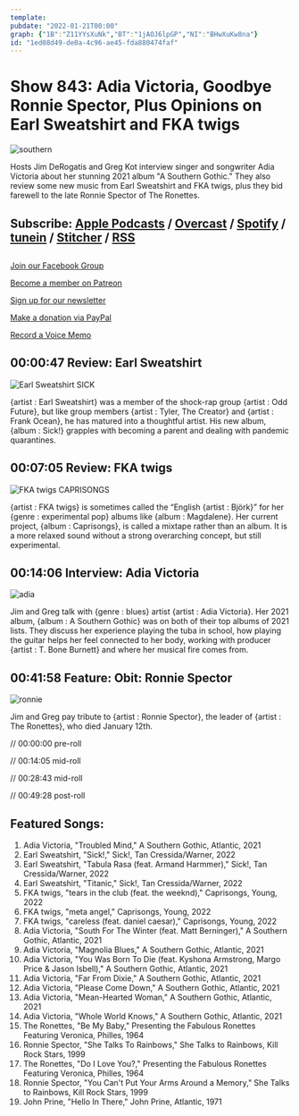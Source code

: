 ```yaml
---
template: 
pubdate: "2022-01-21T00:00"
graph: {"1B":"Z11YYsXuNk","BT":"1jAOJ6lpGP","NI":"BHwXuKw8na"}
id: "1ed08d49-de0a-4c96-ae45-fda880474faf"
---
```






# Show 843: Adia Victoria, Goodbye Ronnie Spector, Plus Opinions on Earl Sweatshirt and FKA twigs

![southern](https://static.soundopinions.org/images/2022/a2495462737_5.jpeg)

Hosts Jim DeRogatis and Greg Kot interview singer and songwriter Adia Victoria about her stunning 2021 album "A Southern Gothic." They also review some new music from Earl Sweatshirt and FKA twigs, plus they bid farewell to the late Ronnie Spector of The Ronettes. 



## Subscribe: [Apple Podcasts](https://itunes.apple.com/us/podcast/sound-opinions/id94793843) / [Overcast](https://overcast.fm/itunes94793843/sound-opinions) / [Spotify](https://open.spotify.com/show/1kNR8YL7TBrQuRxDdS4wtU) / [tunein](https://tunein.com/podcasts/Music-Podcasts/Sound-Opinions-p60273/) / [Stitcher](http://www.stitcher.com/podcast/sound-opinions) / [RSS](https://feeds.simplecast.com/Nn6fjnB0)



## 

[Join our Facebook Group](https://bit.ly/3sivr9T)

[Become a member on Patreon](https://bit.ly/3slWZvc)

[Sign up for our newsletter](https://bit.ly/3eEvRnG)

[Make a donation via PayPal](https://bit.ly/3dmt9lU)

[Record a Voice Memo](https://bit.ly/2RyD5Ah)



## 00:00:47 Review: Earl Sweatshirt

![Earl Sweatshirt SICK](https://static.soundopinions.org/assets/843/1B12.jpg)

{artist : Earl Sweatshirt} was a member of the shock-rap group {artist : Odd Future}, but like group members {artist : Tyler, The Creator} and {artist : Frank Ocean}, he has matured into a thoughtful artist. His new album, {album : Sick!} grapples with becoming a parent and dealing with pandemic quarantines.



## 00:07:05 Review: FKA twigs

![FKA twigs CAPRISONGS](https://static.soundopinions.org/assets/843/BT1.jpg)

{artist : FKA twigs} is sometimes called the “English {artist : Björk}” for her {genre : experimental pop} albums like {album : Magdalene}. Her current project, {album : Caprisongs}, is called a mixtape rather than an album. It is a more relaxed sound without a strong overarching concept, but still experimental.



## 00:14:06 Interview: Adia Victoria

![adia](https://static.soundopinions.org/images/2022/adia-victoria-july-2021.jpeg)

Jim and Greg talk with {genre : blues} artist {artist : Adia Victoria}. Her 2021 album, {album : A Southern Gothic} was on both of their top albums of 2021 lists. They discuss her experience playing the tuba in school, how playing the guitar helps her feel connected to her body, working with producer {artist : T. Bone Burnett} and where her musical fire comes from.



## 00:41:58 Feature: Obit: Ronnie Spector

![ronnie](https://static.soundopinions.org/images/2022/d592b8f2.jpeg)

Jim and Greg pay tribute to {artist : Ronnie Spector}, the leader of {artist : The Ronettes}, who died January 12th.

// 00:00:00 pre-roll

// 00:14:05 mid-roll

// 00:28:43 mid-roll

// 00:49:28 post-roll



## Featured Songs:

1. Adia Victoria, "Troubled Mind," A Southern Gothic, Atlantic, 2021
2. Earl Sweatshirt, "Sick!," Sick!, Tan Cressida/Warner, 2022
3. Earl Sweatshirt, "Tabula Rasa (feat. Armand Harmmer)," Sick!, Tan Cressida/Warner, 2022
4. Earl Sweatshirt, "Titanic," Sick!, Tan Cressida/Warner, 2022
5. FKA twigs, "tears in the club (feat. the weeknd)," Caprisongs, Young, 2022
6. FKA twigs, "meta angel," Caprisongs, Young, 2022
7. FKA twigs, "careless (feat. daniel caesar)," Caprisongs, Young, 2022
8. Adia Victoria, "South For The Winter (feat. Matt Berninger)," A Southern Gothic, Atlantic, 2021
9. Adia Victoria, "Magnolia Blues," A Southern Gothic, Atlantic, 2021
10. Adia Victoria, "You Was Born To Die (feat. Kyshona Armstrong, Margo Price & Jason Isbell)," A Southern Gothic, Atlantic, 2021
11. Adia Victoria, "Far From Dixie," A Southern Gothic, Atlantic, 2021
12. Adia Victoria, "Please Come Down," A Southern Gothic, Atlantic, 2021
13. Adia Victoria, "Mean-Hearted Woman," A Southern Gothic, Atlantic, 2021
14. Adia Victoria, "Whole World Knows," A Southern Gothic, Atlantic, 2021
15. The Ronettes, "Be My Baby," Presenting the Fabulous Ronettes Featuring Veronica, Philles, 1964
16. Ronnie Spector, "She Talks To Rainbows," She Talks to Rainbows, Kill Rock Stars, 1999
17. The Ronettes, "Do I Love You?," Presenting the Fabulous Ronettes Featuring Veronica, Philles, 1964
18. Ronnie Spector, "You Can't Put Your Arms Around a Memory," She Talks to Rainbows, Kill Rock Stars, 1999
19. John Prine, "Hello In There," John Prine, Atlantic, 1971